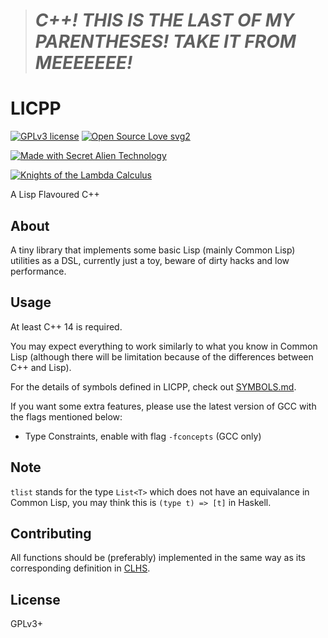 > # *C++! THIS IS THE LAST OF MY PARENTHESES! TAKE IT FROM MEEEEEEE!*

# LICPP

[![GPLv3 license](https://img.shields.io/badge/License-GPLv3-blue.svg)](http://perso.crans.org/besson/LICENSE.html)
[![Open Source Love svg2](https://badges.frapsoft.com/os/v2/open-source.svg?v=103)](https://github.com/ellerbrock/open-source-badges/)

[![Made with Secret Alien Technology](https://img.shields.io/badge/Made%20with-Secret%20Alien%20Technology-green.svg?longCache=true&style=for-the-badge&colorB=82ce82)](https://common-lisp.net/)

[![Knights of the Lambda Calculus](https://img.shields.io/badge/Knights%20of-the%20lambda%20Calculus-brightgreen.svg?longCache=true&style=for-the-badge)](http://catb.org/jargon/html/K/Knights-of-the-Lambda-Calculus.html)


A Lisp Flavoured C++

## About
A tiny library that implements some basic Lisp (mainly Common Lisp) utilities as a DSL, currently just a toy, beware of dirty hacks and low performance.

## Usage
At least C++ 14 is required.

You may expect everything to work similarly to what you know in Common Lisp (although there will be limitation because of the differences between C++ and Lisp).

For the details of symbols defined in LICPP, check out [SYMBOLS.md](SYMBOLS.md).

If you want some extra features, please use the latest version of GCC with the flags mentioned below:

- Type Constraints, enable with flag `-fconcepts` (GCC only)

## Note
`tlist` stands for the type `List<T>` which does not have an equivalance in Common Lisp, you may think this is `(type t) => [t]` in Haskell.

## Contributing
All functions should be (preferably) implemented in the same way as its corresponding definition in [CLHS](http://www.lispworks.com/documentation/lw70/CLHS/Front/X_AllSym.htm).

## License
GPLv3+
